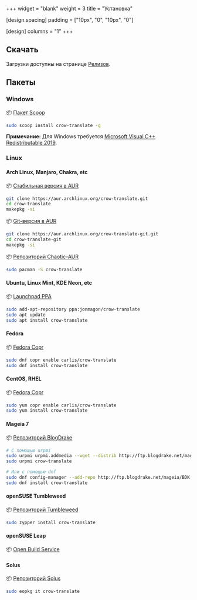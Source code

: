 +++
widget = "blank"
weight = 3
title = "Установка"

[design.spacing]
  padding = ["10px", "0", "10px", "0"]
  
[design]
  columns = "1"
+++

## Скачать

Загрузки доступны на странице [Релизов](https://github.com/crow-translate/crow-translate/releases/latest).

## Пакеты

### Windows

:package: [Пакет Scoop](https://github.com/lukesampson/scoop-extras/blob/master/bucket/crow-translate.json)

```bash
sudo scoop install crow-translate -g
```

**Примечание:** Для Windows требуется [Microsoft Visual C++ Redistributable 2019](https://support.microsoft.com/en-us/topic/the-latest-supported-visual-c-downloads-2647da03-1eea-4433-9aff-95f26a218cc0).

### Linux

#### Arch Linux, Manjaro, Chakra, etc

:package: [Стабильная версия в AUR](https://aur.archlinux.org/packages/crow-translate)

```bash
git clone https://aur.archlinux.org/crow-translate.git
cd crow-translate
makepkg -si
```

:package: [Git-версия в AUR](https://aur.archlinux.org/packages/crow-translate-git)

```bash
git clone https://aur.archlinux.org/crow-translate-git.git
cd crow-translate-git
makepkg -si
```

:package: [Репозиторий Chaotic-AUR](https://lonewolf.pedrohlc.com/chaotic-aur)

```bash
sudo pacman -S crow-translate
```

#### Ubuntu, Linux Mint, KDE Neon, etc

:package: [Launchpad PPA](https://launchpad.net/~jonmagon/+archive/ubuntu/crow-translate)

```bash
sudo add-apt-repository ppa:jonmagon/crow-translate
sudo apt update
sudo apt install crow-translate
```

#### Fedora

:package: [Fedora Copr](https://copr.fedorainfracloud.org/coprs/carlis/crow-translate)

```bash
sudo dnf copr enable carlis/crow-translate
sudo dnf install crow-translate
```

#### CentOS, RHEL

:package: [Fedora Copr](https://copr.fedorainfracloud.org/coprs/carlis/crow-translate)

```bash
sudo yum copr enable carlis/crow-translate
sudo yum install crow-translate
```

#### Mageia 7

:package: [Репозиторий BlogDrake](http://ftp.blogdrake.net)

```bash
# С помощью urpmi
sudo urpmi urpmi.addmedia --wget --distrib http://ftp.blogdrake.net/mageia/mageia7/x86_64 # Or i586
sudo urpmi crow-translate

# Или с помощью dnf
sudo dnf config-manager --add-repo http://ftp.blogdrake.net/mageia/BDK.repo
sudo dnf install crow-translate
```

#### openSUSE Tumbleweed

:package: [Репозиторий Tumbleweed](https://software.opensuse.org/package/crow-translate)

```bash
sudo zypper install crow-translate
```

#### openSUSE Leap

:package: [Open Build Service](https://software.opensuse.org/package/crow-translate)

#### Solus

:package: [Репозиторий Solus](https://dev.getsol.us/source/crow-translate)

```bash
sudo eopkg it crow-translate
```
